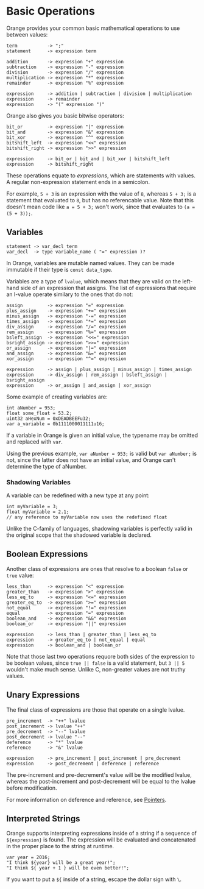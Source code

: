 # Basic Operations

Orange provides your common basic mathematical operations to use between values:

	term           -> ";"
	statement      -> expression term

	addition       -> expression "+" expression
	subtraction    -> expression "-" expression
	division       -> expression "/" expression
	multiplication -> expression "*" expression
	remainder      -> expression "%" expression

	expression     -> addition | subtraction | division | multiplication
	expression     -> remainder
	expression     -> "(" expression ")"

Orange also gives you basic bitwise operators:

	bit_or         -> expression "|" expression
	bit_and        -> expression "&" expression
	bit_xor        -> expression "^" expression
	bitshift_left  -> expression "<<" expression
	bitshift_right -> expression ">>" expression

	expression     -> bit_or | bit_and | bit_xor | bitshift_left
	expression     -> bitshift_right

These operations equate to _expressions_, which are statements with values. A regular non-expression statement ends in a semicolon.

For example, `5 + 3` is an expression with the value of `8`, whereas `5 + 3;` is a statement that evaluated to `8`, but has no referencable value. Note that this doesn't mean code like `a = 5 + 3;` won't work, since that evaluates to `(a = (5 + 3));`.

## Variables

	statement -> var_decl term
	var_decl  -> type variable_name ( "=" expression )?

In Orange, variables are mutable named values. They can be made immutable if their type is `const data_type`.

Variables are a type of `lvalue`, which means that they are valid on the left-hand side of an expression that assigns. The list of expressions that require an l-value operate similary to the ones that do not:

	assign         -> expression "=" expression
	plus_assign    -> expression "+=" expression
	minus_assign   -> expression "-=" expression
	times_assign   -> expression "*=" expression
	div_assign     -> expression "/=" expression
	rem_assign     -> expression "%=" expression
	bsleft_assign  -> expression "<<=" expression
	bsright_assign -> expression ">>=" expression
	or_assign      -> expression "|=" expression
	and_assign     -> expression "&=" expression
	xor_assign     -> expression "^=" expression

	expression     -> assign | plus_assign | minus_assign | times_assign
	expression     -> div_assign | rem_assign | bsleft_assign | bsright_assign
	expression     -> or_assign | and_assign | xor_assign

Some example of creating variables are:

    int aNumber = 953;
    float some_float = 53.2;
    uint32 aHexNum = 0xDEADBEEFu32;
	var a_variable = 0b1111000011111u16;

If a variable in Orange is given an initial value, the typename may be omitted and replaced with `var`.

Using the previous example, `var aNumber = 953;` is valid but `var aNumber;` is not, since the latter does not have an initial value, and Orange can't determine the type of aNumber.

### Shadowing Variables

A variable can be redefined with a new type at any point:

    int myVariable = 3;
    float myVariable = 2.1;
    // any reference to myVariable now uses the redefined float

Unlike the C-family of languages, shadowing variables is perfectly valid in the original scope that the shadowed variable is declared.

## Boolean Expressions

Another class of expressions are ones that resolve to a boolean `false` or `true` value:

	less_than      -> expression "<" expression
	greater_than   -> expression ">" expression
	less_eq_to     -> expression "<=" expression
	greater_eq_to  -> expression ">=" expression
	not_equal      -> expression "!=" expression
	equal          -> expression "=" expression
	boolean_and    -> expression "&&" expression
	boolean_or     -> expression "||" expression

	expression     -> less_than | greater_than | less_eq_to
	expression     -> greater_eq_to | not_equal | equal
	expression     -> boolean_and | boolean_or

Note that those last two operations requore both sides of the expression to be boolean values, since `true || false` is a valid statement, but `3 || 5` wouldn't make much sense. Unlike C, non-greater values are not truthy values.

## Unary Expressions

The final class of expressions are those that operate on a single lvalue.

	pre_increment  -> "++" lvalue
	post_increment -> lvalue "++"
	pre_decrement  -> "--" lvalue
	post_decrement -> lvalue "--"
	deference      -> "*" lvalue
	reference      -> "&" lvalue

	expression     -> pre_increment | post_increment | pre_decrement
	expression     -> post_decrement | deference | reference

The pre-increment and pre-decrement's value will be the modified lvalue, whereas the post-increment and post-decrement will be equal to the lvalue before modification.

For more information on deference and reference, see [Pointers](pointers.md).

## Interpreted Strings

Orange supports interpreting expressions inside of a string if a sequence of `${expression}` is found. The expression will be evaluated and concatenated in the proper place to the string at runtime.

    var year = 2016;
    "I think ${year} will be a great year!";
    "I think ${ year + 1 } will be even better!";

If you want to put a `${` inside of a string, escape the dollar sign with `\`.
